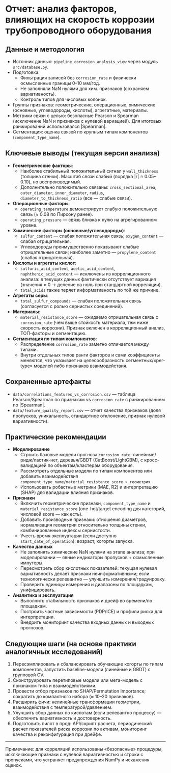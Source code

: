 # Отчет: анализ факторов, влияющих на скорость коррозии трубопроводного оборудования

## Данные и методология
- Источник данных: `pipeline_corrosion_analysis_view` через модуль `src/database.py`.
- Подготовка:
  - Фильтрация записей без `corrosion_rate` и физически осмысленные границы 0–10 мм/год.
  - Не заполняли NaN нулями для хим. признаков (сохраняем вариативность).
  - Контроль типов для числовых колонок.
- Группы признаков: геометрические, операционные, химические (основные, углеводороды, кислоты), агрегатные, материалы.
- Метрики связи с целью: безопасные Pearson и Spearman (исключение NaN и признаков с нулевой вариацией). Для итоговых ранжирований использовался |Spearman|.
- Сегментация: оценка связей по крупным типам компонентов (`component_type_name`).

## Ключевые выводы (текущая версия анализа)
- **Геометрические факторы**:
  - Наиболее стабильный положительный сигнал у `wall_thickness` (толщина стенки). Масштаб связи слабый (порядка |r| ≈ 0.05–0.10), но воспроизводимый.
  - Дополнительно положительно связаны: `cross_sectional_area`, `outer_diameter`, `inner_diameter`, `radius`, `diameter_to_thickness_ratio` (все — слабые связи).
- **Операционные факторы**:
  - `operating_temperature` демонстрирует слабую положительную связь (≈ 0.08 по Пирсону ранее).
  - `operating_pressure` — связь близка к нулю на агрегированном уровне.
- **Химические факторы (основные/углеводороды)**:
  - `sulfur_content` — слабая положительная связь; `oxygen_content` — слабая отрицательная.
  - Углеводороды преимущественно показывают слабые отрицательные связи; наиболее заметно — `propylene_content` (слабая отрицательная).
- **Кислоты и агрегаты кислот**:
  - `sulfuric_acid_content`, `acetic_acid_content`, `naphthenic_acid_content` — исключены из корреляционного анализа: в текущих данных фактически отсутствует вариация (значения ≈ 0 → деление на ноль при стандартной корреляции).
  - `total_acids` также теряет информативность по той же причине.
- **Агрегаты серы**:
  - `total_sulfur_compounds` — слабая положительная связь (согласуется с ролью сернистых соединений).
- **Материалы**:
  - `material_resistance_score` — ожидаемо отрицательная связь с `corrosion_rate` (чем выше стойкость материала, тем ниже скорость коррозии). Признак включен в корреляционный анализ, ТОП-факторы и сегментацию.
- **Сегментация по типам компонентов**:
  - Распределение `corrosion_rate` заметно отличается между типами.
  - Внутри отдельных типов ранги факторов и сами коэффициенты меняются, что указывает на целесообразность сегментных/«per-type» моделей либо признаков взаимодействия.

## Сохраненные артефакты
- `data/correlations_features_vs_corrosion.csv` — таблица Pearson/Spearman по признакам vs `corrosion_rate` с ранжированием по |Spearman|.
- `data/feature_quality_report.csv` — отчет качества признаков (доля пропусков, уникальность, стандартное отклонение, признак нулевой вариативности).

## Практические рекомендации
- **Моделирование**
  - Строить базовые модели прогноза `corrosion_rate`: линейные/ридж/ластик-нет, деревья/GBDT (CatBoost/LightGBM), с кросс-валидацией по объектам/кластерам оборудования.
  - Рассмотреть отдельные модели по типам компонентов или добавить взаимодействия `component_type_name/material_resistance_score × геометрия`.
  - Использовать робастные метрики (MAE, R2) и интерпретацию (SHAP) для валидации влияния признаков.
- **Признаки**
  - Включить геометрические признаки, `component_type_name` и `material_resistance_score` (one-hot/target encoding для категорий, числовой score — как есть).
  - Добавить производные признаки: отношения диаметров, нормализация геометрии относительно толщины стенки, комбинированные индексы сернистости.
  - Учесть время эксплуатации (если доступно `start_date_of_operation`): возраст, когорты запуска.
- **Качество данных**
  - Не заполнять химические NaN нулями на этапе анализа; при моделировании — явные индикаторы пропусков + осмысленные импутеры.
  - Пересмотреть сбор кислотных показателей: текущая нулевая вариативность делает признаки неинформативными; если технологически релевантно — улучшить измерения/градуировку.
  - Проверить единицы измерения и диапазоны по площадкам, унифицировать.
- **Аналитика и эксплуатация**
  - Выполнить стабильность признаков и дрейф во времени/по площадкам.
  - Построить частные зависимости (PDP/ICE) и профили риска для интерпретации.
  - Внедрить мониторинг качества входных данных и выходных прогнозов.

## Следующие шаги (на основе практики аналогичных исследований)
1. Пересэмплировать и сбалансировать обучающие когорты по типам компонентов, запустить baseline-модели (линейные и GBDT) с групповой CV.
2. Сконструировать перетиповые модели или мета-модель с признаком типа и взаимодействиями.
3. Провести отбор признаков по SHAP/Permutation Importance; сократить до компактного набора (≈ 10–20 признаков).
4. Расширить фичи: нелинейные трансформации геометрии, взаимодействия с температурой/давлением.
5. Улучшить сбор данных по кислотам (если релевантно процессу) — обеспечить вариативность и достоверность.
6. Подготовить пилот в прод: API/скрипт расчета, периодический расчет показателей риска коррозии по активам, мониторинг качества и реконфигурация при дрейфе.

---
Примечание: для корреляций использованы «безопасные» процедуры, исключающие признаки с нулевой вариативностью и строки с пропусками, что устраняет предупреждения NumPy и искажения оценок.
